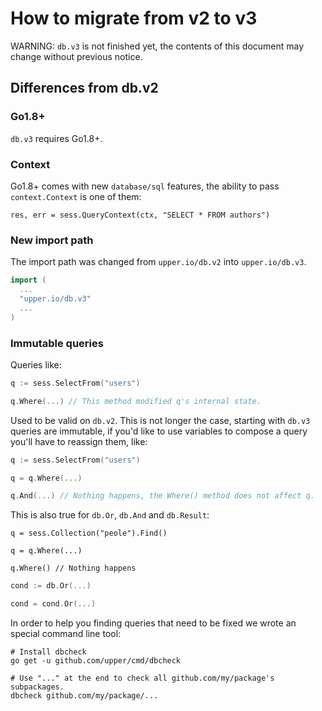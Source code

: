 # How to migrate from v2 to v3

WARNING: `db.v3` is not finished yet, the contents of this document may change
without previous notice.

## Differences from db.v2

### Go1.8+

`db.v3` requires Go1.8+.

### Context

Go1.8+ comes with new `database/sql` features, the ability to pass
`context.Context` is one of them:

```
res, err = sess.QueryContext(ctx, "SELECT * FROM authors")
```

### New import path

The import path was changed from `upper.io/db.v2` into `upper.io/db.v3`.

```go
import (
  ...
  "upper.io/db.v3"
  ...
)
```

### Immutable queries

Queries like:

```go
q := sess.SelectFrom("users")

q.Where(...) // This method modified q's internal state.
```

Used to be valid on `db.v2`. This is not longer the case, starting with `db.v3`
queries are immutable, if you'd like to use variables to compose a query you'll
have to reassign them, like:

```go
q := sess.SelectFrom("users")

q = q.Where(...)

q.And(...) // Nothing happens, the Where() method does not affect q.
```

This is also true for `db.Or`, `db.And` and `db.Result`:

```
q = sess.Collection("peole").Find()

q = q.Where(...)

q.Where() // Nothing happens
```

```go
cond := db.Or(...)

cond = cond.Or(...)
```

In order to help you finding queries that need to be fixed we wrote an special
command line tool:

```
# Install dbcheck
go get -u github.com/upper/cmd/dbcheck

# Use "..." at the end to check all github.com/my/package's subpackages.
dbcheck github.com/my/package/...
```
